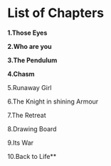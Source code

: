 

# List of Chapters

**1.Those Eyes**

**2.Who are you**

**3.The Pendulum**

**4.Chasm**

5.Runaway Girl

6.The Knight in shining Armour

7.The Retreat

8.Drawing Board

9.Its War

10.Back to Life**











